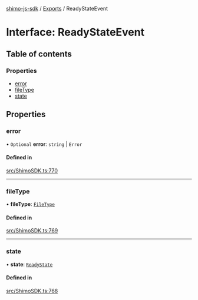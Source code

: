 [shimo-js-sdk](../README.md) / [Exports](../modules.md) / ReadyStateEvent

# Interface: ReadyStateEvent

## Table of contents

### Properties

- [error](ReadyStateEvent.md#error)
- [fileType](ReadyStateEvent.md#filetype)
- [state](ReadyStateEvent.md#state)

## Properties

### error

• `Optional` **error**: `string` \| `Error`

#### Defined in

[src/ShimoSDK.ts:770](https://github.com/shimohq/shimo-js-sdk/blob/712f56a/src/ShimoSDK.ts#L770)

___

### fileType

• **fileType**: [`FileType`](../enums/FileType.md)

#### Defined in

[src/ShimoSDK.ts:769](https://github.com/shimohq/shimo-js-sdk/blob/712f56a/src/ShimoSDK.ts#L769)

___

### state

• **state**: [`ReadyState`](../enums/ReadyState.md)

#### Defined in

[src/ShimoSDK.ts:768](https://github.com/shimohq/shimo-js-sdk/blob/712f56a/src/ShimoSDK.ts#L768)

